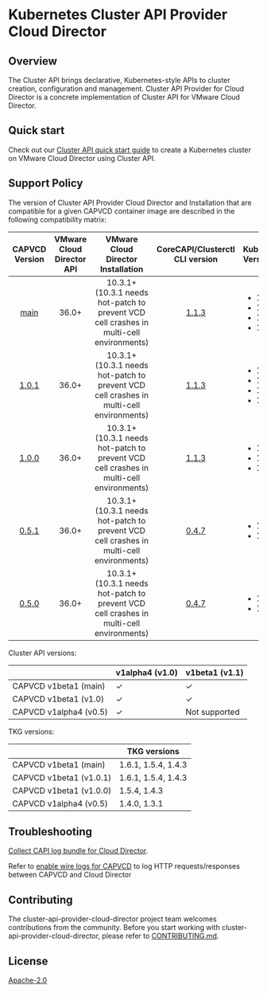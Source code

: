 # Kubernetes Cluster API Provider Cloud Director

## Overview
The Cluster API brings declarative, Kubernetes-style APIs to cluster creation, configuration and management. Cluster API Provider for Cloud Director is a concrete implementation of Cluster API for VMware Cloud Director.

## Quick start
Check out our [Cluster API quick start guide](docs/QUICKSTART.md) to create a Kubernetes cluster on VMware Cloud Director using Cluster API.

<a name="support_matrix"></a>
## Support Policy
The version of Cluster API Provider Cloud Director and Installation that are compatible for a given CAPVCD container image are described in the following compatibility matrix:

|                                  CAPVCD Version                                   | VMware Cloud Director API | VMware Cloud Director Installation | CoreCAPI/Clusterctl CLI version | Kubernetes Versions                                           |
|:---------------------------------------------------------------------------------:| :-----------------------: | :--------------------------------: | :---: |:--------------------------------------------------------------|
|  [main](https://github.com/vmware/cluster-api-provider-cloud-director/tree/main)  | 36.0+ | 10.3.1+ <br/>(10.3.1 needs hot-patch to prevent VCD cell crashes in multi-cell environments) | [1.1.3](https://github.com/kubernetes-sigs/cluster-api/releases/tag/v1.1.3) | <ul><li>1.23</li><li>1.22</li><li>1.21</li><li>1.20</li></ul> |
| [1.0.1](https://github.com/vmware/cluster-api-provider-cloud-director/tree/1.0.1)  | 36.0+ | 10.3.1+ <br/>(10.3.1 needs hot-patch to prevent VCD cell crashes in multi-cell environments) | [1.1.3](https://github.com/kubernetes-sigs/cluster-api/releases/tag/v1.1.3) | <ul><li>1.23</li><li>1.22</li><li>1.21</li><li>1.20</li></ul> |
| [1.0.0](https://github.com/vmware/cluster-api-provider-cloud-director/tree/1.0.0) | 36.0+ | 10.3.1+ <br/>(10.3.1 needs hot-patch to prevent VCD cell crashes in multi-cell environments) | [1.1.3](https://github.com/kubernetes-sigs/cluster-api/releases/tag/v1.1.3) | <ul><li>1.22</li><li>1.21</li><li>1.20</li></ul>              |
| [0.5.1](https://github.com/vmware/cluster-api-provider-cloud-director/tree/0.5.1) | 36.0+ | 10.3.1+ <br/>(10.3.1 needs hot-patch to prevent VCD cell crashes in multi-cell environments) | [0.4.7](https://github.com/kubernetes-sigs/cluster-api/releases/tag/v0.4.7) | <ul><li>1.21</li><li>1.20</li></ul>                           |
| [0.5.0](https://github.com/vmware/cluster-api-provider-cloud-director/tree/0.5.0) | 36.0+ | 10.3.1+ <br/>(10.3.1 needs hot-patch to prevent VCD cell crashes in multi-cell environments) | [0.4.7](https://github.com/kubernetes-sigs/cluster-api/releases/tag/v0.4.7) | <ul><li>1.21</li><li>1.20</li></ul>                           |

Cluster API versions:

|                          | v1alpha4 (v1.0) | v1beta1 (v1.1) |
|--------------------------| --------------  |----------------|
| CAPVCD v1beta1 (main)    |     ✓           | ✓              |
| CAPVCD v1beta1 (v1.0)    |     ✓           | ✓              |
| CAPVCD v1alpha4 (v0.5)   |     ✓           | Not supported  |

TKG versions:

|                          | TKG versions        |
|--------------------------|---------------------| 
| CAPVCD v1beta1  (main)   | 1.6.1, 1.5.4, 1.4.3 | 
| CAPVCD v1beta1  (v1.0.1) | 1.6.1, 1.5.4, 1.4.3 |
| CAPVCD v1beta1  (v1.0.0) | 1.5.4, 1.4.3        | 
| CAPVCD v1alpha4 (v0.5)   | 1.4.0, 1.3.1        |

## Troubleshooting
[Collect CAPI log bundle for Cloud Director](https://github.com/vmware/cluster-api-provider-cloud-director/tree/main/scripts).

Refer to [enable wire logs for CAPVCD](docs/WIRE_LOGS.md) to log HTTP requests/responses between CAPVCD and Cloud Director

## Contributing
The cluster-api-provider-cloud-director project team welcomes contributions from the community. Before you start working with cluster-api-provider-cloud-director, please refer to [CONTRIBUTING.md](CONTRIBUTING.md).

## License
[Apache-2.0](LICENSE)
